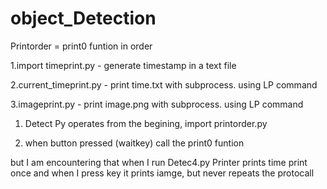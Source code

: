 # object_Detection

  Printorder = print0 funtion in order
  
1.import timeprint.py - generate timestamp in a text file

2.current_timeprint.py - print time.txt with subprocess. using LP command

3.imageprint.py - print image.png with subprocess. using LP command




1. Detect Py operates
from the begining, import printorder.py

2. when button pressed (waitkey)
    call the print0 funtion 



 but I am encountering that when I run Detec4.py
 Printer prints time print once and when I press key it prints iamge, but never repeats the protocall
